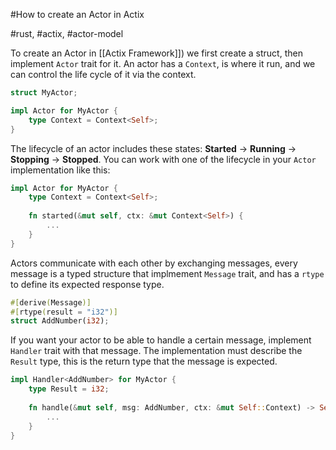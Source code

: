 #How to create an Actor in Actix

#rust, #actix, #actor-model 

To create an Actor in [[Actix Framework]]) we first create a struct, then implement `Actor` trait for it. An actor has a `Context`, is where it run, and we can control the life cycle of it via the context.

```rust
struct MyActor;

impl Actor for MyActor {
	type Context = Context<Self>;
}
```

The lifecycle of an actor includes these states: **Started** -> **Running** -> **Stopping** -> **Stopped**. You can work with one of the lifecycle in your `Actor` implementation like this:

```rust
impl Actor for MyActor {
	type Context = Context<Self>;
	
	fn started(&mut self, ctx: &mut Context<Self>) {
		...
	}
}
```

Actors communicate with each other by exchanging messages, every message is a typed structure that implmement `Message` trait, and has a `rtype` to define its expected response type.

```rust
#[derive(Message)]
#[rtype(result = "i32")]
struct AddNumber(i32);
```

If you want your actor to be able to handle a certain message, implement `Handler` trait with that message. The implementation must describe the `Result` type, this is the return type that the message is expected.

```rust
impl Handler<AddNumber> for MyActor {
	type Result = i32;
	
	fn handle(&mut self, msg: AddNumber, ctx: &mut Self::Context) -> Self::Result {
		...
	}
}
```